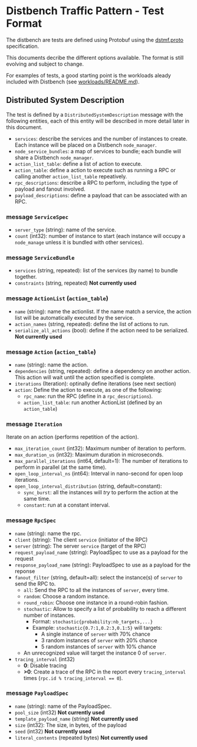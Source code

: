 # Distbench Traffic Pattern - Test Format

The distbench are tests are defined using Protobuf using the
[dstmf.proto](../dstmf.proto) specification.

This documents decribe the different options available. The format is still
evolving and subject to change.

For examples of tests, a good starting point is the workloads aleady included
with Distbench (see [workloads/README.md](../workloads/README.md)).

## Distributed System Description

The test is defined by a `DistributedSystemDescription` message with the
following entities, each of this entity will be described in more detail later
in this document.

- `services`: describe the services and the number of instances to
  create. Each instance will be placed on a Distbench `node_manager`.
- `node_service_bundles`: a map of services to bundle; each bundle will share a
  Distbench `node_manager`.
- `action_list_table`: define a list of action to execute.
- `action_table`: define a action to execute such as running a RPC or calling
  another `action_list_table` repeatively.
- `rpc_descriptions`: describe a RPC to perform, including the type of payload
  and fanout involved.
- `payload_descriptions`: define a payload that can be associated with an RPC.

### message `ServiceSpec`
- `server_type` (string): name of the service.
- `count` (int32): number of instance to start (each instance will occupy a
  `node_manage` unless it is bundled with other services).

### message `ServiceBundle`

- `services` (string, repeated): list of the services (by name) to bundle
  together.
- `constraints` (string, repeated) **Not currently used**

### message `ActionList` (`action_table`)

- `name` (string): name the actionlist. If the name match a service, the action
  list will be automatically executed by the service.
- `action_names` (string, repeated): define the list of actions to run.
- `serialize_all_actions` (bool): define if the action need to be serialized.
  **Not currently used**

### message `Action` (`action_table`)

- `name` (string): name the action.
- `dependencies` (string, repeated): define a dependency on another action. This
  action will wait until the action specified is complete.
- `iterations` (Iteration): optinally define iterations (see next section)
- `action`: Define the action to execute, as one of the following:
  - `rpc_name`: run the RPC (define in a `rpc_descriptions`).
  - `action_list_table`: run another ActionList (defined by an `action_table`)

### message `Iteration`

Iterate on an action (performs repetition of the action).

- `max_iteration_count` (int32): Maximum number of iteration to perform.
- `max_duration_us` (int32): Maximum duration in microseconds.
- `max_parallel_iterations` (int64, default=1): The number of iterations to
  perform in parallel (at the same time).
- `open_loop_interval_ns` (int64): Interval in nano-second for open loop
  iterations.
- `open_loop_interval_distribution` (string, default=constant):
  - `sync_burst`: all the instances will _try_ to perform the action at the same
    time.
  - `constant`: run at a constant interval.

### message `RpcSpec`

- `name` (string): name the rpc.
- `client` (string): The client `service` (initiator of the RPC)
- `server` (string): The server `service` (target of the RPC)
- `request_payload_name` (string): PayloadSpec to use as a payload for the
  request
- `response_payload_name` (string): PayloadSpec to use as a payload for the
  reponse
- `fanout_filter` (string, default=all): select the instance(s) of `server` to
  send the RPC to.
  - `all`: Send the RPC to all the instances of `server`, every time.
  - `random`: Choose a random instance.
  - `round_robin`: Choose one instance in a round-robin fashion.
  - `stochastic`: Allow to specify a list of probability to reach a different
    number of instances.
    - Format: `stochastic{probability:nb_targets,...}`
    - Example: `stochastic{0.7:1,0.2:3,0.1:5}` will targets:
      - A single instance of `server` with 70% chance
      - 3 random instances of `server` with 20% chance
      - 5 random instances of `server` with 10% chance
  - An unrecognized value will target the instance 0 of `server`.
- `tracing_interval` (int32)
  - **0**: Disable tracing
  - **>0**: Create a trace of the RPC in the report every `tracing_interval`
    times (`rpc.id % tracing_interval == 0`).

### message `PayloadSpec`

- `name` (string): name of the PayloadSpec.
- `pool_size` (int32) **Not currently used**
- `template_payload_name` (string) **Not currently used**
- `size` (int32): The size, in bytes, of the payload
- `seed` (int32) **Not currently used**
- `literal_contents` (repeated bytes) **Not currently used**

